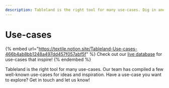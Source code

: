 ```yaml
---
description: Tableland is the right tool for many use-cases. Dig in and find your own!
---
```


# Use-cases

{% embed url="https://textile.notion.site/Tableland-Use-cases-466b4ab8bb1248a497dd457f057abf5f" %}
Check out our [live database](https://textile.notion.site/Tableland-Use-cases-466b4ab8bb1248a497dd457f057abf5f) for use-cases that inspire!
{% endembed %}

Tableland is the right tool for many use-cases. Our team has compiled a few well-known use-cases for ideas and inspiration. Have a use-case you want to explore? Get in touch and let us know!
